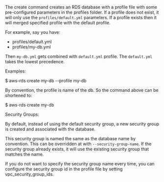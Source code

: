 The create command creates an RDS database with a profile file with some pre-configured parameters in the profiles folder.  If a profile does not exist, it will only use the `profiles/default.yml` parameters.  If a profile exists then it will merged specified profile with the default profile.

For example, say you have:

* profiles/default.yml
* profiles/my-db.yml

Then `my-db.yml` gets combined with `default.yml` profile.  The `default.yml` takes the lowest precedence.

Examples:

$ aws-rds create my-db --profile my-db

By convention, the profile is name of the db.  So the command above can be shortened to:

$ aws-rds create my-db

Security Groups:

By default, instead of using the default security group, a new security group is created and associated with the database.

This security group is named the same as the database name by convention.  This can be overridden at with `--security-group-name`.  If the security group already exists, it will use the existing security group that matches the name.

If you do not want to specify the security group name every time, you can configure the security group id in the profile file by setting vpc_security_group_ids.
